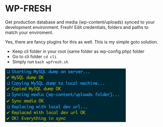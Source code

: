 # WP-FRESH

Get production database and media (wp-content/uploads) synced to your development environment. Fresh!
Edit credentials, folders and paths to match your enviroment.

Yes, there are fancy plugins for this as well. This is my simple goto solution.

+ Keep cli folder in your root (same folder as wp-config.php) folder
+ Go to cli folder `cd cli`
+ Simply run `bash wpfresh.sh`

![Alt text](sample.png?raw=true "Sample output")